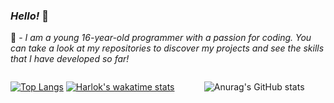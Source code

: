 ### *Hello!* 👋
🤔 - *I am a young 16-year-old programmer with a passion for coding. You can take a look at my repositories to discover my projects and see the skills that I have developed so far!*
```
```
[![Top Langs](https://github-readme-stats.vercel.app/api/top-langs/?username=Braspi&show_icons=true&theme=dark)](https://github.com/anuraghazra/github-readme-stats)
[![Harlok's wakatime stats](https://github-readme-stats.vercel.app/api/wakatime?username=braspi&theme=dark&layout=compact&custom_title=My%20last%20month...&range=last_month)](https://github.com/anuraghazra/github-readme-stats)
&nbsp;&nbsp;&nbsp;&nbsp;&nbsp;&nbsp;&nbsp;&nbsp;&nbsp;&nbsp;
![Anurag's GitHub stats](https://github-readme-stats.vercel.app/api?username=Braspi&show_icons=true&theme=dark)
<!--
**Braspi/braspi** is a ✨ _special_ ✨ repository because its `README.md` (this file) appears on your GitHub profile.

Here are some ideas to get you started:

- 🔭 I’m currently working on ...
- 🌱 I’m currently learning ...
- 👯 I’m looking to collaborate on ...
- 🤔 I’m looking for help with ...
- 💬 Ask me about ...
- 📫 How to reach me: ...
- 😄 Pronouns: ...
- ⚡ Fun fact: ...
-->

